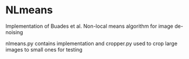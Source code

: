 # NLmeans
Implementation of Buades et al. Non-local means algorithm for image de-noising

nlmeans.py contains implementation and cropper.py used to crop large images to small ones for testing
